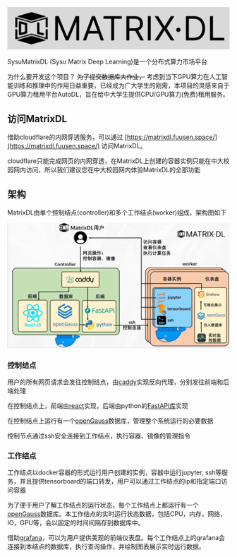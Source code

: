 ![alt text](assets/index/banner.png)

SysuMatrixDL (Sysu Matrix Deep Learning)是一个分布式算力市场平台

为什么要开发这个项目？ <del>为了提交数据库大作业，</del> 考虑到当下GPU算力在人工智能训练和推理中的作用日益重要，已经成为广大学生的刚需，本项目的灵感来自于GPU算力租用平台AutoDL，旨在给中大学生提供CPU/GPU算力(免费)租用服务。
## 访问MatrixDL

借助cloudflare的内网穿透服务，可以通过 [https://matrixdl.fuusen.space/](https://matrixdl.fuusen.space/) 访问MatrixDL。

cloudflare只能完成网页的内网穿透，在MatrixDL上创建的容器实例只能在中大校园网内访问，所以我们建议您在中大校园网内体验MatrixDL的全部功能
## 架构

MatrixDL由单个控制结点(controller)和多个工作结点(worker)组成，架构图如下

![alt text](assets/index/structure.png)
### 控制结点

用户的所有网页请求会发往控制结点，由[caddy](https://caddyserver.com/)实现反向代理，分别发往前端和后端处理

在控制结点上，前端由[react](https://react.dev/)实现，后端由python的[FastAPI库](https://fastapi.tiangolo.com/)实现

在控制结点上运行有一个[openGauss](https://opengauss.org/zh/)数据库，管理整个系统运行的必要数据

控制节点通过ssh安全连接到工作结点，执行容器、镜像的管理指令
### 工作结点

工作结点以docker容器的形式运行用户创建的实例，容器中运行jupyter, ssh等服务，并且提供tensorboard的端口转发，用户可以通过工作结点的ip和指定端口访问容器

为了便于用户了解工作结点的运行状态，每个工作结点上都运行有一个[openGauss](https://opengauss.org/zh/)数据库。本工作结点的实时运行状态数据，包括CPU，内存，网络，IO，GPU等，会以固定的时间间隔存到数据库中。

借助[grafana](https://grafana.com/)，可以为用户提供美观的前端仪表盘。每个工作结点上的grafana会连接到本结点的数据库，执行查询操作，并绘制图表展示实时运行数据。

